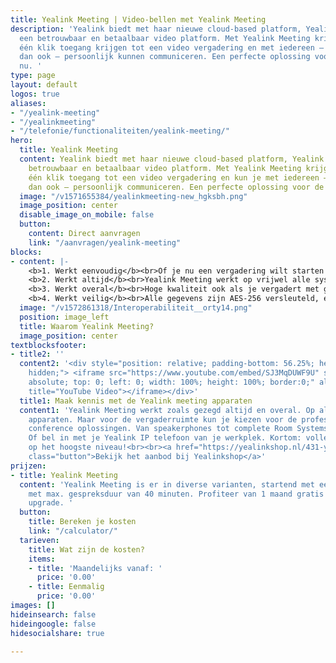 ```yaml
---
title: Yealink Meeting | Video-bellen met Yealink Meeting
description: 'Yealink biedt met haar nieuwe cloud-based platform, Yealink Meeting,
  een betrouwbaar en betaalbaar video platform. Met Yealink Meeting krijg je binnen
  één klik toegang krijgen tot een video vergadering en met iedereen – waar en wanneer
  dan ook – persoonlijk kunnen communiceren. Een perfecte oplossing voor de tijd van
  nu. '
type: page
layout: default
logos: true
aliases:
- "/yealink-meeting"
- "/yealinkmeeting"
- "/telefonie/functionaliteiten/yealink-meeting/"
hero:
  title: Yealink Meeting
  content: Yealink biedt met haar nieuwe cloud-based platform, Yealink Meeting, een
    betrouwbaar en betaalbaar video platform. Met Yealink Meeting krijg je binnen
    één klik toegang tot een video vergadering en kun je met iedereen – waar en wanneer
    dan ook – persoonlijk communiceren. Een perfecte oplossing voor de tijd van nu.
  image: "/v1571655384/yealinkmeeting-new_hgksbh.png"
  image_position: center
  disable_image_on_mobile: false
  button:
    content: Direct aanvragen
    link: "/aanvragen/yealink-meeting"
blocks:
- content: |-
    <b>1. Werkt eenvoudig</b><br>Of je nu een vergadering wilt starten of deelnemen: het is in één klik geregeld. Ook tijdens de vergaderingen is het dankzij de gebruiksvriendelijke applicatie gemakkelijk om bijvoorbeeld je scherm te delen of content door te sturen.<br>
    <b>2. Werkt altijd</b><br>Yealink Meeting werkt op vrijwel alle systemen: Windows of Apple computers, Chromebooks maar ook op mobiele apparaten met Android of iOS. Zelfs Microsoft Teams, Skype én natuurlijk je Yealink IP-telefoon: iedereen is welkom. Klik en log in zonder installatie via de web browser.<br>
    <b>3. Werkt overal</b><br>Hoge kwaliteit ook als je vergadert met gesprekspartners op een verre locatie. Dankzij een wereldwijde dekking van het platform is er altijd nabijgelegen toegang met real-time communicatie en stabiele HD-video ondersteuning.<br>
    <b>4. Werkt veilig</b><br>Alle gegevens zijn AES-256 versleuteld, en alle signalen zijn TLS-gecodeerd en voorzien van een conferentie-vergrendeling met pincode. Kortom: jouw data én communicatie is veilig. Wel zo prettig voor de zakelijke gebruiker!<br><br><a href="/ondersteuning/extra-features/handleiding-yealink-meeting/" target="_blank" class="button">Hoe werkt het?</a>
  image: "/v1572861318/Interoperabiliteit__orty14.png"
  position: image_left
  title: Waarom Yealink Meeting?
  image_position: center
textblocksfooter:
- title2: ''
  content2: '<div style="position: relative; padding-bottom: 56.25%; height: 0; overflow:
    hidden;"> <iframe src="https://www.youtube.com/embed/SJ3MqDUWF9U" style="position:
    absolute; top: 0; left: 0; width: 100%; height: 100%; border:0;" allowfullscreen
    title="YouTube Video"></iframe></div>'
  title1: Maak kennis met de Yealink meeting apparaten
  content1: 'Yealink Meeting werkt zoals gezegd altijd en overal. Op al jouw eigen
    apparaten. Maar voor de vergaderruimte kun je kiezen voor de professionele Yealink
    conference oplossingen. Van speakerphones tot complete Room Systems incl. vergadercamera.
    Of bel in met je Yealink IP telefoon van je werkplek. Kortom: volledige integratie
    op het hoogste niveau!<br><br><a href="https://yealinkshop.nl/431-yealink-meeting" target="_blank"
    class="button">Bekijk het aanbod bij Yealinkshop</a>'
prijzen:
- title: Yealink Meeting
  content: 'Yealink Meeting is er in diverse varianten, startend met een gratis dienst
    met max. gespreksduur van 40 minuten. Profiteer van 1 maand gratis 1 maand account
    upgrade. '
  button:
    title: Bereken je kosten
    link: "/calculator/"
  tarieven:
    title: Wat zijn de kosten?
    items:
    - title: 'Maandelijks vanaf: '
      price: '0.00'
    - title: Eenmalig
      price: '0.00'
images: []
hideinsearch: false
hideingoogle: false
hidesocialshare: true

---
```

